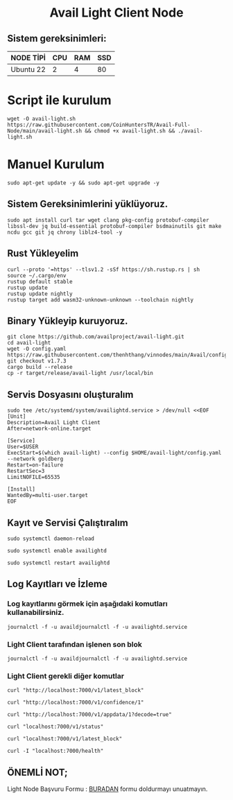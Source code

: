 <h1 align="center"> Avail Light Client Node
  

## Sistem gereksinimleri:
NODE TİPİ | CPU     | RAM      | SSD     |
| ------------- | ------------- | ------------- | -------- |
| Ubuntu 22  | 2          | 4         | 80  |
  

# Script ile kurulum

```
wget -O avail-light.sh https://raw.githubusercontent.com/CoinHuntersTR/Avail-Full-Node/main/avail-light.sh && chmod +x avail-light.sh && ./avail-light.sh
```

# Manuel Kurulum

```
sudo apt-get update -y && sudo apt-get upgrade -y
```
## Sistem Gereksinimlerini yüklüyoruz.
```
sudo apt install curl tar wget clang pkg-config protobuf-compiler libssl-dev jq build-essential protobuf-compiler bsdmainutils git make ncdu gcc git jq chrony liblz4-tool -y
```
## Rust Yükleyelim
```
curl --proto '=https' --tlsv1.2 -sSf https://sh.rustup.rs | sh
source ~/.cargo/env
rustup default stable
rustup update
rustup update nightly
rustup target add wasm32-unknown-unknown --toolchain nightly
```
## Binary Yükleyip kuruyoruz.
```
git clone https://github.com/availproject/avail-light.git
cd avail-light
wget -O config.yaml https://raw.githubusercontent.com/thenhthang/vinnodes/main/Avail/config.yaml
git checkout v1.7.3
cargo build --release
cp -r target/release/avail-light /usr/local/bin
```
## Servis Dosyasını oluşturalım
```
sudo tee /etc/systemd/system/availightd.service > /dev/null <<EOF
[Unit]
Description=Avail Light Client
After=network-online.target

[Service]
User=$USER
ExecStart=$(which avail-light) --config $HOME/avail-light/config.yaml --network goldberg
Restart=on-failure
RestartSec=3
LimitNOFILE=65535

[Install]
WantedBy=multi-user.target
EOF
```
## Kayıt ve Servisi Çalıştıralım
```
sudo systemctl daemon-reload
```
```
sudo systemctl enable availightd
```
```
sudo systemctl restart availightd
```
## Log Kayıtları ve İzleme
### Log kayıtlarını görmek için aşağıdaki komutları kullanabilirsiniz.
```
journalctl -f -u availdjournalctl -f -u availightd.service
```
### Light Client tarafından işlenen son blok
```
journalctl -f -u availdjournalctl -f -u availightd.service
```
### Light Client gerekli diğer komutlar
```
curl "http://localhost:7000/v1/latest_block"
```
```
curl "http://localhost:7000/v1/confidence/1"
```
```
curl "http://localhost:7000/v1/appdata/1?decode=true"
```
```
curl "localhost:7000/v1/status"
```
```
curl "localhost:7000/v1/latest_block"
```
```
curl -I "localhost:7000/health"
```

## ÖNEMLİ NOT;
Light Node Başvuru Formu : [BURADAN](https://docs.google.com/forms/d/e/1FAIpQLSeL6aXqz6vBbYEgD1cZKaQ4vwbN2o3Rxys-wKTuKySVR-oS8g/viewform) formu doldurmayı unuatmayın.
